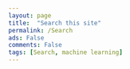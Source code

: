 ```yaml
---
layout: page
title:  "Search this site"
permalink: /Search
ads: False
comments: False
tags: [Search, machine learning]
---
```


<script async src="https://cse.google.com/cse.js?cx=2fa5fa2bd7da89d66"></script>
<div class="gcse-search"></div>



